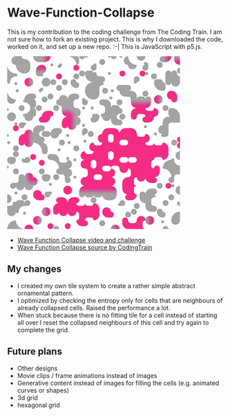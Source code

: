 # Wave-Function-Collapse

This is my contribution to the coding challenge from The Coding Train.
I am not sure how to fork an existing project.
This is why I downloaded the code, worked on it, and set up a new repo. :-|
This is JavaScript with p5.js.

![GIF animation of WFC algorithm](gifs/results.gif)

- [Wave Function Collapse video and challenge](https://thecodingtrain.com/challenges/171-wave-function-collapse)
- [Wave Function Collapse source by CodingTrain](https://github.com/CodingTrain/Wave-Function-Collapse)

## My changes

- I created my own tile system to create a rather simple abstract ornamental pattern.
- I optimized by checking the entropy only for cells that are neighbours of already collapsed cells. Raised the performance a lot.
- When stuck because there is no fitting tile for a cell instead of starting all over I reset the collapsed neighbours of this cell and try again to complete the grid.

## Future plans

- Other designs
- Movie clips / frame animations instead of images
- Generative content instead of images for filling the cells (e.g. animated curves or shapes)
- 3d grid
- hexagonal grid
